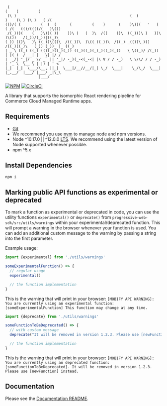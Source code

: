 ```
 (                                                                              (    (         )
 )\ )                                                   (  (               )    )\ ) )\ )   ( /(
(()/( (         (  (  (      (         (    )      (    )\))(   '   (   ( /(   (()/((()/(   )\())
 /(_)))(    (   )\))( )(    ))\ (   (  )\  /((    ))\  ((_)()\ )   ))\  )\())   /(_))/(_))|((_)\
(_)) (()\   )\ ((_))\(()\  /((_))\  )\((_)(_))\  /((_) _(())\_)() /((_)((_)\   (_)) (_))_ |_ ((_)
| _ \ ((_) ((_) (()(_)((_)(_)) ((_)((_)(_)_)((_)(_))   \ \((_)/ /(_))  | |(_)  / __| |   \| |/ /
|  _/| '_|/ _ \/ _` || '_|/ -_)(_-<(_-<| |\ V / / -_)   \ \/\/ / / -_) | '_ \  \__ \ | |) | ' <
|_|  |_|  \___/\__, ||_|  \___|/__//__/|_| \_/  \___|    \_/\_/  \___| |_.__/  |___/ |___/ _|\_\
               |___/
```

[![NPM](https://nodei.co/npm/progressive-web-sdk.png?downloads=true&stars=true)](https://nodei.co/npm/progressive-web-sdk/) [![CircleCI](https://circleci.com/gh/mobify/progressive-web-sdk.svg?style=svg&circle-token=c41dc67ed5bb7c6a485789d6e7c1323e7f1649fb)](https://circleci.com/gh/mobify/progressive-web-sdk)

A library that supports the isomorphic React rendering pipeline for Commerce Cloud Managed Runtime apps.

## Requirements

-   [Git](https://git-scm.com/)
-   We recommend you use [nvm](https://github.com/creationix/nvm#installation) to
    manage node and npm versions.
-   Node ^10.17.0 || ^12.0.0 [LTS](https://github.com/nodejs/LTS#lts-schedule). We recommend
    using the latest version of Node supported whenever possible.
-   npm ^5.x

## Install Dependencies

```bash
npm i
```

## Marking public API functions as experimental or deprecated

To mark a function as experimental or deprecated in code, you can use the utility functions `experimental()` or `deprecate()` from `progressive-web-sdk/src/utils/warnings` within your experimental/deprecated function. This will prompt a warning in the browser whenever your function is used. You can add an additional custom message to the warning by passing a string into the first parameter.

Example usage:

```javascript
import {experimental} from './utils/warnings'

someExperimentalFunction() => {
  // regular usage
  experimental()

  // the function implementation
}
```

This is the warning that will print in your browser:
`[MOBIFY API WARNING]: You are currently using an experimental function: [someExperimentalFunction] This function may change at any time.`

```javascript
import {deprecate} from './utils/warnings'

someFunctionToBeDeprecated() => {
  // with custom message
  deprecate("It will be removed in version 1.2.3. Please use [newFunction] instead.")

  // the function implementation
}
```

This is the warning that will print in your browser:
`[MOBIFY API WARNING]: You are currently using an deprecated function: [someFunctionToBeDeprecated]. It will be removed in version 1.2.3. Please use [newFunction] instead.`

## Documentation

Please see the [Documentation README](https://github.com/mobify/progressive-web-sdk/blob/develop/docs/README.md).
